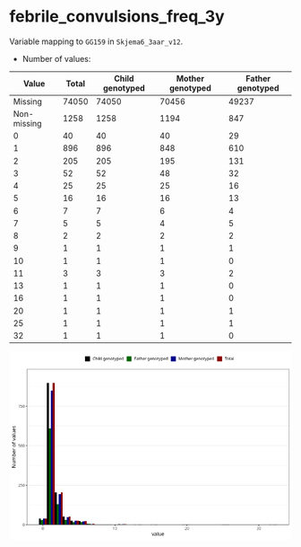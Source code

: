 # febrile_convulsions_freq_3y
Variable mapping to `GG159` in `Skjema6_3aar_v12`.
- Number of values:

| Value | Total | Child genotyped | Mother genotyped | Father genotyped |
| ----- | ----- | --------------- | ---------------- | ---------------- |
| Missing | 74050 | 74050 | 70456 | 49237 |
| Non-missing | 1258 | 1258 | 1194 | 847 |
| 0 | 40 | 40 | 40 | 29 |
| 1 | 896 | 896 | 848 | 610 |
| 2 | 205 | 205 | 195 | 131 |
| 3 | 52 | 52 | 48 | 32 |
| 4 | 25 | 25 | 25 | 16 |
| 5 | 16 | 16 | 16 | 13 |
| 6 | 7 | 7 | 6 | 4 |
| 7 | 5 | 5 | 4 | 5 |
| 8 | 2 | 2 | 2 | 2 |
| 9 | 1 | 1 | 1 | 1 |
| 10 | 1 | 1 | 1 | 0 |
| 11 | 3 | 3 | 3 | 2 |
| 13 | 1 | 1 | 1 | 0 |
| 16 | 1 | 1 | 1 | 0 |
| 20 | 1 | 1 | 1 | 1 |
| 25 | 1 | 1 | 1 | 1 |
| 32 | 1 | 1 | 1 | 0 |



![](febrile_convulsions_freq_3y_n.png)



